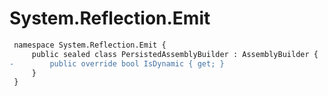 # System.Reflection.Emit

``` diff
 namespace System.Reflection.Emit {
     public sealed class PersistedAssemblyBuilder : AssemblyBuilder {
-        public override bool IsDynamic { get; }
     }
 }
```

